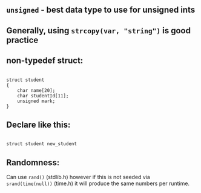 ## `unsigned` - best data type to use for unsigned ints
## Generally, using `strcopy(var, "string")` is good practice

## non-typedef struct:
<code>
struct student
{
    char name[20];
    char studentId[11];
    unsigned mark;
}
</code>

## Declare like this:
<code>
struct student new_student
</code>

## Randomness:
Can use <code>rand()</code> (stdlib.h) however if this is not seeded via <code>srand(time(null))</code> (time.h) it will produce the same numbers per runtime.